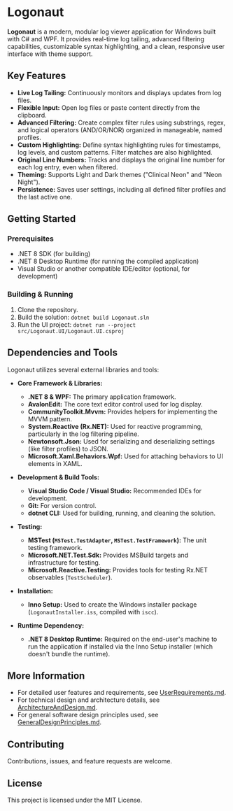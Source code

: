# Logonaut

**Logonaut** is a modern, modular log viewer application for Windows built with C# and WPF. It provides real-time log tailing, advanced filtering capabilities, customizable syntax highlighting, and a clean, responsive user interface with theme support.

## Key Features

*   **Live Log Tailing:** Continuously monitors and displays updates from log files.
*   **Flexible Input:** Open log files or paste content directly from the clipboard.
*   **Advanced Filtering:** Create complex filter rules using substrings, regex, and logical operators (AND/OR/NOR) organized in manageable, named profiles.
*   **Custom Highlighting:** Define syntax highlighting rules for timestamps, log levels, and custom patterns. Filter matches are also highlighted.
*   **Original Line Numbers:** Tracks and displays the original line number for each log entry, even when filtered.
*   **Theming:** Supports Light and Dark themes ("Clinical Neon" and "Neon Night").
*   **Persistence:** Saves user settings, including all defined filter profiles and the last active one.

## Getting Started

### Prerequisites

*   .NET 8 SDK (for building)
*   .NET 8 Desktop Runtime (for running the compiled application)
*   Visual Studio or another compatible IDE/editor (optional, for development)

### Building & Running

1.  Clone the repository.
2.  Build the solution: `dotnet build Logonaut.sln`
3.  Run the UI project: `dotnet run --project src/Logonaut.UI/Logonaut.UI.csproj`

## Dependencies and Tools

Logonaut utilizes several external libraries and tools:

*   **Core Framework & Libraries:**
    *   **.NET 8 & WPF:** The primary application framework.
    *   **AvalonEdit:** The core text editor control used for log display.
    *   **CommunityToolkit.Mvvm:** Provides helpers for implementing the MVVM pattern.
    *   **System.Reactive (Rx.NET):** Used for reactive programming, particularly in the log filtering pipeline.
    *   **Newtonsoft.Json:** Used for serializing and deserializing settings (like filter profiles) to JSON.
    *   **Microsoft.Xaml.Behaviors.Wpf:** Used for attaching behaviors to UI elements in XAML.

*   **Development & Build Tools:**
    *   **Visual Studio Code / Visual Studio:** Recommended IDEs for development.
    *   **Git:** For version control.
    *   **dotnet CLI:** Used for building, running, and cleaning the solution.

*   **Testing:**
    *   **MSTest (`MSTest.TestAdapter`, `MSTest.TestFramework`):** The unit testing framework.
    *   **Microsoft.NET.Test.Sdk:** Provides MSBuild targets and infrastructure for testing.
    *   **Microsoft.Reactive.Testing:** Provides tools for testing Rx.NET observables (`TestScheduler`).

*   **Installation:**
    *   **Inno Setup:** Used to create the Windows installer package (`LogonautInstaller.iss`, compiled with `iscc`).

*   **Runtime Dependency:**
    *   **.NET 8 Desktop Runtime:** Required on the end-user's machine to run the application if installed via the Inno Setup installer (which doesn't bundle the runtime).

## More Information

*   For detailed user features and requirements, see [UserRequirements.md](doc/UserRequirements.md).
*   For technical design and architecture details, see [ArchitectureAndDesign.md](doc/ArchitectureAndDesign.md).
*   For general software design principles used, see [GeneralDesignPrinciples.md](doc/GeneralDesignPrinciples.md).

## Contributing

Contributions, issues, and feature requests are welcome.

## License

This project is licensed under the MIT License.